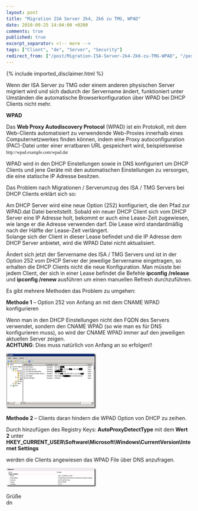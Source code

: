 ```yaml
---
layout: post
title: "Migration ISA Server 2k4, 2k6 zu TMG, WPAD"
date: 2010-09-25 14:04:00 +0200
comments: true
published: true
excerpt_separator: <!-- more -->
tags: ["Client", "de", "Server", "Security"]
redirect_from: ["/post/Migration-ISA-Server-2k4-2k6-zu-TMG-WPAD", "/post/migration-isa-server-2k4-2k6-zu-tmg-wpad"]
---
```

<!-- more -->
{% include imported_disclaimer.html %}
<p>Wenn der ISA Server zu TMG oder einem anderen physischen Server migriert wird und sich dadurch der Servername &auml;ndert, funktioniert unter Umst&auml;nden die automatische Browserkonfiguration &uuml;ber WPAD bei DHCP Clients nicht mehr.</p>
<p><strong>WPAD</strong></p>
<p>Das <strong>Web Proxy Autodiscovery Protocol</strong> (WPAD) ist ein Protokoll, mit dem Web-Clients automatisiert zu verwendende Web-Proxies innerhalb eines Computernetzwerkes finden k&ouml;nnen, indem eine Proxy autoconfiguration (PAC)-Datei unter einer erratbaren URL gespeichert wird, beispielsweise <code><span style="font-family: Georgia;">http://wpad.example.com/wpad.dat</span></code></p>
<p>WPAD wird in den DHCP Einstellungen sowie in DNS konfiguriert um DHCP Clients und jene Ger&auml;te mit den automatischen Einstellungen zu versorgen, die eine statische IP Adresse besitzen.</p>
<p>Das Problem nach Migrationen / Serverumzug des ISA / TMG Servers bei DHCP Clients erkl&auml;rt sich so:</p>
<p>Am DHCP Server wird eine neue Option (252) konfiguriert, die den Pfad zur WPAD.dat Datei bereitstellt. Sobald ein neuer DHCP Client sich vom DHCP Server eine IP Adresse holt, bekommt er auch eine Lease-Zeit zugewiesen, wie lange er die Adresse verwenden darf. Die Lease wird standardm&auml;&szlig;ig nach der H&auml;lfte der Lease-Zeit verl&auml;ngert. <br />Solange sich der Client in dieser Lease befindet und die IP Adresse dem DHCP Server anbietet, wird die WPAD Datei nicht aktualisiert.</p>
<p>&Auml;ndert sich jetzt der Servername des ISA / TMG Servers und ist in der Option 252 vom DHCP Server der jeweilige Servername eingetragen, so erhalten die DHCP Clients nicht die neue Konfiguration. Man m&uuml;sste bei jedem Client, der sich in einer Lease befindet die Befehle <strong>ipconfig /release </strong>und <strong>ipconfig /renew </strong>ausf&uuml;hren um einen manuellen Refresh durchzuf&uuml;hren.</p>
<p>Es gibt mehrere Methoden das Problem zu umgehen:</p>
<p><strong>Methode 1</strong> &ndash; Option 252 von Anfang an mit dem CNAME WPAD konfigurieren</p>
<p>Wenn man in den DHCP Einstellungen nicht den FQDN des Servers verwendet, sondern den CNAME WPAD (so wie man es f&uuml;r DNS konfigurieren muss), so wird der CNAME WPAD immer auf den jeweiligen aktuellen Server zeigen. <br /><strong>ACHTUNG</strong>: Dies muss nat&uuml;rlich von Anfang an so erfolgen!!</p>
<p><a href="/assets/image_272.png"><img style="background-image: none; padding-left: 0px; padding-right: 0px; display: inline; padding-top: 0px; border: 0px;" title="image" src="/assets/image_thumb_270.png" alt="image" width="244" height="150" border="0" /></a></p>
<p><strong>Methode 2 </strong>&ndash; Clients daran hindern die WPAD Option von DHCP zu zeihen.</p>
<p>Durch hinzuf&uuml;gen des Registry Keys: <strong>AutoProxyDetectType</strong> mit dem<strong> Wert 2</strong> unter <br /><strong>HKEY_CURRENT_USER\Software\Microsoft\Windows\CurrentVersion\Internet Settings</strong></p>
<p>werden die Clients angewiesen das WPAD File &uuml;ber DNS anzufragen.</p>
<p><a href="/assets/image_273.png"><img style="background-image: none; margin: 0px; padding-left: 0px; padding-right: 0px; display: inline; padding-top: 0px; border: 0px;" title="image" src="/assets/image_thumb_271.png" alt="image" width="244" height="51" border="0" /></a></p>
<p>Gr&uuml;&szlig;e <br />dn</p>

